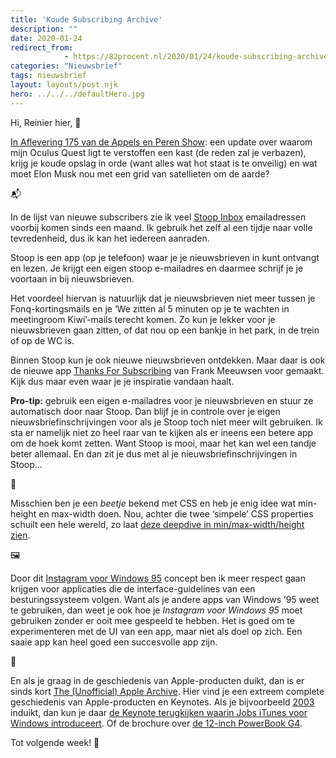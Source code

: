 ```yaml
---
title: 'Koude Subscribing Archive'
description: ""
date: 2020-01-24
redirect_from: 
            - https://82procent.nl/2020/01/24/koude-subscribing-archive/
categories: "Nieuwsbrief"
tags: nieuwsbrief	
layout: layouts/post.njk
hero: ../../../defaultHero.jpg
---
```

<!-- wp:paragraph -->

Hi, Reinier hier, 👋

<!-- /wp:paragraph -->

<!-- wp:paragraph -->

[In Aflevering 175 van de Appels en Peren Show](https://www.appelsenperenshow.nl/175): een update over waarom mijn Oculus Quest ligt te verstoffen een kast (de reden zal je verbazen), krijg je koude opslag in orde (want alles wat hot staat is te onveilig) en wat moet Elon Musk nou met een grid van satellieten om de aarde?

<!-- /wp:paragraph -->

<!-- wp:paragraph -->

📬

<!-- /wp:paragraph -->

<!-- wp:paragraph -->

In de lijst van nieuwe subscribers zie ik veel [Stoop Inbox](https://stoopinbox.com) emailadressen voorbij komen sinds een maand. Ik gebruik het zelf al een tijdje naar volle tevredenheid, dus ik kan het iedereen aanraden.

<!-- /wp:paragraph -->

<!-- wp:paragraph -->

Stoop is een app (op je telefoon) waar je je nieuwsbrieven in kunt ontvangt en lezen. Je krijgt een eigen stoop e-mailadres en daarmee schrijf je je voortaan in bij nieuwsbrieven.

<!-- /wp:paragraph -->

<!-- wp:paragraph -->

Het voordeel hiervan is natuurlijk dat je nieuwsbrieven niet meer tussen je Fonq-kortingsmails en je ‘We zitten al 5 minuten op je te wachten in meetingroom Kiwi’-mails terecht komen. Zo kun je lekker voor je nieuwsbrieven gaan zitten, of dat nou op een bankje in het park, in de trein of op de WC is.

<!-- /wp:paragraph -->

<!-- wp:paragraph -->

Binnen Stoop kun je ook nieuwe nieuwsbrieven ontdekken. Maar daar is ook de nieuwe app [Thanks For Subscribing](https://thanksforsubscribing.app/) van Frank Meeuwsen voor gemaakt. Kijk dus maar even waar je je inspiratie vandaan haalt.

<!-- /wp:paragraph -->

<!-- wp:paragraph -->

**Pro-tip:** gebruik een eigen e-mailadres voor je nieuwsbrieven en stuur ze automatisch door naar Stoop. Dan blijf je in controle over je eigen nieuwsbriefinschrijvingen voor als je Stoop toch niet meer wilt gebruiken. Ik sta er namelijk niet zo heel raar van te kijken als er ineens een betere app om de hoek komt zetten. Want Stoop is mooi, maar het kan wel een tandje beter allemaal. En dan zit je dus met al je nieuwsbriefinschrijvingen in Stoop…

<!-- /wp:paragraph -->

<!-- wp:paragraph -->

📐

<!-- /wp:paragraph -->

<!-- wp:paragraph -->

Misschien ben je een _beetje_ bekend met CSS en heb je enig idee wat min-height en max-width doen. Nou, achter die twee ‘simpele’ CSS properties schuilt een hele wereld, zo laat [deze deepdive in min/max-width/height zien](https://ishadeed.com/article/min-max-css/).

<!-- /wp:paragraph -->

<!-- wp:paragraph -->

🖼

<!-- /wp:paragraph -->

<!-- wp:paragraph -->

Door dit [Instagram voor Windows 95](https://www.behance.net/gallery/41023081/Instagram-for-Win95) concept ben ik meer respect gaan krijgen voor applicaties die de interface-guidelines van een besturingssysteem volgen. Want als je andere apps van Windows ’95 weet te gebruiken, dan weet je ook hoe je _Instagram voor Windows 95_ moet gebruiken zonder er ooit mee gespeeld te hebben. Het is goed om te experimenteren met de UI van een app, maar niet als doel op zich. Een saaie app kan heel goed een succesvolle app zijn.

<!-- /wp:paragraph -->

<!-- wp:paragraph -->

🍎

<!-- /wp:paragraph -->

<!-- wp:paragraph -->

En als je graag in de geschiedenis van Apple-producten duikt, dan is er sinds kort [The (Unofficial) Apple Archive](https://www.applearchive.org). Hier vind je een extreem complete geschiedenis van Apple-producten en Keynotes. Als je bijvoorbeeld [2003](https://www.applearchive.org/2003) induikt, dan kun je daar [de Keynote terugkijken waarin Jobs iTunes voor Windows introduceert](https://www.applearchive.org/2003-feed/apple-special-event-october-16-2003). Of de brochure over [de 12-inch PowerBook G4](https://www.applearchive.org/2003-feed/12-inch-powerbook-g4-brochure).

<!-- /wp:paragraph -->

<!-- wp:paragraph -->

Tot volgende week! 👋

<!-- /wp:paragraph -->

<!-- wp:block {"ref":214} /-->
